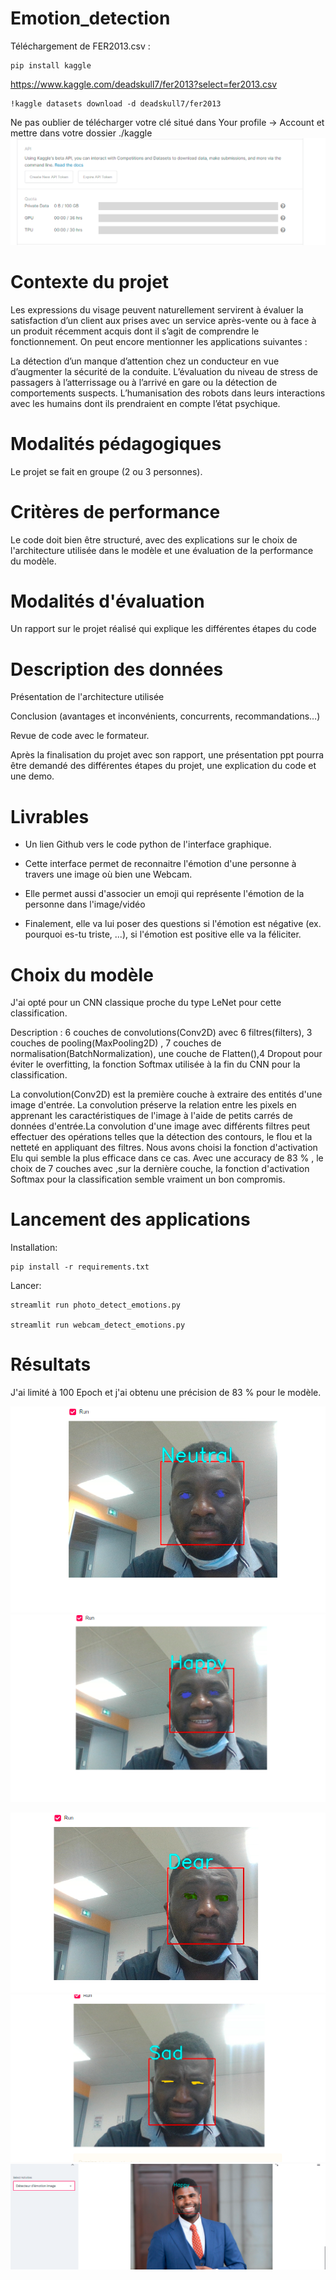 # Emotion_detection
Téléchargement de FER2013.csv :

```
pip install kaggle

```
https://www.kaggle.com/deadskull7/fer2013?select=fer2013.csv

```
!kaggle datasets download -d deadskull7/fer2013
```
Ne pas oublier de télécharger votre clé situé dans Your profile -> Account et mettre dans votre dossier ./kaggle
![img6](./Emotion_img/145838.png)
# Contexte du projet

Les expressions du visage peuvent naturellement servirent à évaluer la satisfaction d’un client aux prises avec un service après-vente ou à face à un produit récemment acquis dont il s’agit de comprendre le fonctionnement. On peut encore mentionner les applications suivantes :

La détection d’un manque d’attention chez un conducteur en vue d’augmenter la sécurité de la conduite.
L’évaluation du niveau de stress de passagers à l’atterrissage ou à l’arrivé en gare ou la détection de comportements suspects.
L’humanisation des robots dans leurs interactions avec les humains dont ils prendraient en compte l’état psychique.


# Modalités pédagogiques

Le projet se fait en groupe (2 ou 3 personnes).

# Critères de performance

Le code doit bien être structuré, avec des explications sur le choix de l'architecture utilisée dans le modèle et une évaluation de la performance du modèle.

# Modalités d'évaluation

Un rapport sur le projet réalisé qui explique les différentes étapes du code

# Description des données

Présentation de l'architecture utilisée

Conclusion (avantages et inconvénients, concurrents, recommandations…)

Revue de code avec le formateur.

Après la finalisation du projet avec son rapport, une présentation ppt pourra être demandé des différentes étapes du projet, une explication du code et une demo.

# Livrables

- Un lien Github vers le code python de l'interface graphique. 

- Cette interface permet de reconnaitre l'émotion d'une personne à travers une image où bien une Webcam.

- Elle permet aussi d'associer un emoji qui représente l'émotion de la personne dans l'image/vidéo

- Finalement, elle va lui poser des questions si l'émotion est négative (ex. pourquoi es-tu triste, ...), si l'émotion est positive elle va la féliciter.

# Choix du modèle

J'ai opté pour un CNN classique proche du type LeNet pour cette classification.

Description :
6 couches  de convolutions(Conv2D) avec 6 filtres(filters), 3 couches de pooling(MaxPooling2D) , 7 couches de normalisation(BatchNormalization), une couche de Flatten(),4 Dropout pour éviter le overfitting, la fonction Softmax utilisée à la fin du CNN pour la classification.

La convolution(Conv2D) est la première couche à extraire des entités d'une image d'entrée. La convolution préserve la relation entre les pixels en apprenant les caractéristiques de l'image à l'aide de petits carrés de données d'entrée.La convolution d'une image avec différents filtres peut effectuer des opérations telles que la détection des contours, le flou et la netteté en appliquant des filtres. Nous avons choisi la fonction d'activation Elu qui semble la plus efficace dans ce cas.
Avec une accuracy de 83 % , le choix de 7 couches avec ,sur la dernière couche, la fonction d'activation Softmax pour la classification semble vraiment un bon compromis.

# Lancement des applications

Installation:
```
pip install -r requirements.txt
```
Lancer:
```
streamlit run photo_detect_emotions.py

streamlit run webcam_detect_emotions.py

```

# Résultats

J'ai limité à 100 Epoch et j'ai obtenu une précision de 83 % pour le modèle.


![img1](./Emotion_img/2021-04-14-145430.png)
![img2](./Emotion_img/2021-04-14-145530.png)

![img4](./Emotion_img/2021-04-14-150018.png)
![img5](./Emotion_img/2021-04-14-150452.png)
![img6](./Emotion_img/2021-04-18-071028.png)

